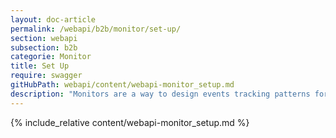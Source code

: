 ```yaml
---
layout: doc-article
permalink: /webapi/b2b/monitor/set-up/
section: webapi
subsection: b2b
categorie: Monitor
title: Set Up
require: swagger
gitHubPath: webapi/content/webapi-monitor_setup.md
description: "Monitors are a way to design events tracking patterns for vehicles. When the even is triggered, we will send a notification to your server."
---
```

{% include_relative content/webapi-monitor_setup.md %}